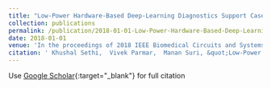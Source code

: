 ```yaml
---
title: "Low-Power Hardware-Based Deep-Learning Diagnostics Support Case Study"
collection: publications
permalink: /publication/2018-01-01-Low-Power-Hardware-Based-Deep-Learning-Diagnostics-Support-Case-Study
date: 2018-01-01
venue: 'In the proceedings of 2018 IEEE Biomedical Circuits and Systems Conference (BioCAS)'
citation: ' Khushal Sethi,  Vivek Parmar,  Manan Suri, &quot;Low-Power Hardware-Based Deep-Learning Diagnostics Support Case Study.&quot; In the proceedings of 2018 IEEE Biomedical Circuits and Systems Conference (BioCAS), 2018.'
---
```

Use [Google Scholar](https://scholar.google.com/scholar?q=Low+Power+Hardware+Based+Deep+Learning+Diagnostics+Support+Case+Study){:target="_blank"} for full citation